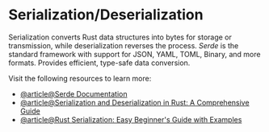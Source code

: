 # Serialization/Deserialization

Serialization converts Rust data structures into bytes for storage or transmission, while deserialization reverses the process. *Serde* is the standard framework with support for JSON, YAML, TOML, Binary, and more formats. Provides efficient, type-safe data conversion.

Visit the following resources to learn more:

- [@article@Serde Documentation](https://docs.rs/serde/latest/serde/)
- [@article@Serialization and Deserialization in Rust: A Comprehensive Guide](https://rustmeup.com/serialization-in-rust-with-serde)
- [@article@Rust Serialization: Easy Beginner's Guide with Examples](https://boxoflearn.com/rust-serialization-guide/)